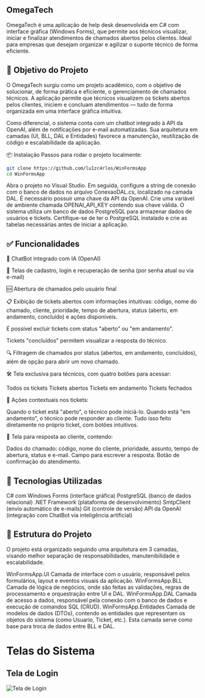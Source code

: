 ## OmegaTech
OmegaTech é uma aplicação de help desk desenvolvida em C# com interface gráfica (Windows Forms), que permite aos técnicos visualizar, iniciar e finalizar atendimentos de chamados abertos pelos clientes. Ideal para empresas que desejam organizar e agilizar o suporte técnico de forma eficiente.

## 🎯 Objetivo do Projeto
O OmegaTech surgiu como um projeto acadêmico, com o objetivo de solucionar, de forma prática e eficiente, o gerenciamento de chamados técnicos. A aplicação permite que técnicos visualizem os tickets abertos pelos clientes, iniciem e concluam atendimentos — tudo de forma organizada em uma interface gráfica intuitiva.

Como diferencial, o sistema conta com um chatbot integrado à API da OpenAI, além de notificações por e-mail automatizadas. Sua arquitetura em camadas (UI, BLL, DAL e Entidades) favorece a manutenção, reutilização de código e escalabilidade da aplicação.

📦 Instalação
Passos para rodar o projeto localmente:

```bash
git clone https://github.com/lu1zc4rlos/WinFormsApp
cd WinFormsApp
```
Abra o projeto no Visual Studio. Em seguida, configure a string de conexão com o banco de dados no arquivo ConexaoDAL.cs, localizado na camada DAL.
É necessário possuir uma chave da API da OpenAI. Crie uma variável de ambiente chamada OPENAI_API_KEY contendo sua chave válida.
O sistema utiliza um banco de dados PostgreSQL para armazenar dados de usuários e tickets. Certifique-se de ter o PostgreSQL instalado e crie as tabelas necessárias antes de iniciar a aplicação.

## ✅ Funcionalidades
🤖 ChatBot integrado com IA (OpenAI)

📝 Telas de cadastro, login e recuperação de senha (por senha atual ou via e-mail)

🆘 Abertura de chamados pelo usuário final

📋 Exibição de tickets abertos com informações intuitivas: código, nome do chamado, cliente, prioridade, tempo de abertura, status (aberto, em andamento, concluído) e ações disponíveis.

É possível excluir tickets com status "aberto" ou "em andamento".

Tickets "concluídos" permitem visualizar a resposta do técnico.

🔍 Filtragem de chamados por status (abertos, em andamento, concluídos), além de opção para abrir um novo chamado.

🛠️ Tela exclusiva para técnicos, com quatro botões para acessar:

Todos os tickets
Tickets abertos
Tickets em andamento
Tickets fechados

🔄 Ações contextuais nos tickets:

Quando o ticket está "aberto", o técnico pode iniciá-lo.
Quando está "em andamento", o técnico pode responder ao cliente.
Tudo isso feito diretamente no próprio ticket, com botões intuitivos.

💬 Tela para resposta ao cliente, contendo:

Dados do chamado: código, nome do cliente, prioridade, assunto, tempo de abertura, status e e-mail.
Campo para escrever a resposta.
Botão de confirmação do atendimento.

## 🚀 Tecnologias Utilizadas
C# com Windows Forms (interface gráfica)
PostgreSQL (banco de dados relacional)
.NET Framework (plataforma de desenvolvimento)
SmtpClient (envio automático de e-mails)
Git (controle de versão)
API da OpenAI (integração com ChatBot via inteligência artificial)

## 🧱 Estrutura do Projeto
O projeto está organizado seguindo uma arquitetura em 3 camadas, visando melhor separação de responsabilidades, manutenibilidade e escalabilidade.

WinFormsApp.UI
Camada de interface com o usuário, responsável pelos formulários, layout e eventos visuais da aplicação.
WinFormsApp.BLL
Camada de lógica de negócios, onde são feitas as validações, regras de processamento e orquestração entre UI e DAL.
WinFormsApp.DAL
Camada de acesso a dados, responsável pela conexão com o banco de dados e execução de comandos SQL (CRUD).
WinFormsApp.Entidades
Camada de modelos de dados (DTOs), contendo as entidades que representam os objetos do sistema (como Usuario, Ticket, etc.).
Esta camada serve como base para troca de dados entre BLL e DAL.

# Telas do Sistema

## Tela de Login
![Tela de Login](UI/Imagens/Image1.png)
